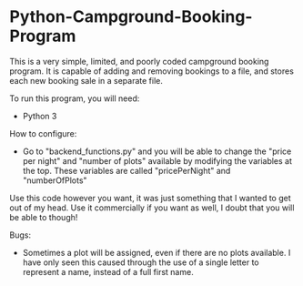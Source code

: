 # Python-Campground-Booking-Program

This is a very simple, limited, and poorly coded campground booking program. It is capable of adding and removing bookings to a file, and stores each new booking sale in a separate file.

To run this program, you will need:
 - Python 3

How to configure:
 - Go to "backend_functions.py" and you will be able to change the "price per night" and "number of plots" available by modifying the variables at the top. These variables are called "pricePerNight" and "numberOfPlots"

Use this code however you want, it was just something that I wanted to get out of my head. Use it commercially if you want as well, I doubt that you will be able to though!

Bugs:
 - Sometimes a plot will be assigned, even if there are no plots available. I have only seen this caused through the use of a single letter to represent a name, instead of a full first name.
